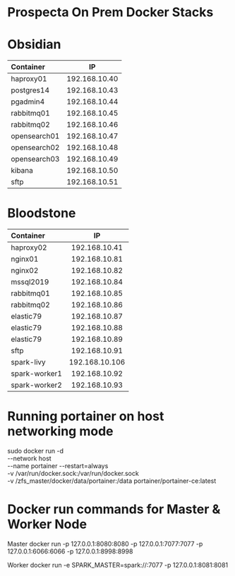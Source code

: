 # Prospecta On Prem Docker Stacks

# Obsidian
| Container      |       IP        |
| :--            |       :--:      |
| haproxy01      | 192.168.10.40   |
| postgres14     | 192.168.10.43   |
| pgadmin4       | 192.168.10.44   |
| rabbitmq01     | 192.168.10.45   |
| rabbitmq02     | 192.168.10.46   |
| opensearch01   | 192.168.10.47   |
| opensearch02   | 192.168.10.48   |
| opensearch03   | 192.168.10.49   |
| kibana         | 192.168.10.50   |
| sftp           | 192.168.10.51   |

# Bloodstone
| Container      |       IP        |
| :--            |       :--:      |
| haproxy02      | 192.168.10.41   |
| nginx01        | 192.168.10.81   |
| nginx02        | 192.168.10.82   |
| mssql2019      | 192.168.10.84   |
| rabbitmq01     | 192.168.10.85   |
| rabbitmq02     | 192.168.10.86   |
| elastic79      | 192.168.10.87   |
| elastic79      | 192.168.10.88   |
| elastic79      | 192.168.10.89   |
| sftp           | 192.168.10.91   |
| spark-livy     | 192.168.10.106  |
| spark-worker1  | 192.168.10.92   |
| spark-worker2  | 192.168.10.93   |


# Running portainer on host networking mode
sudo docker run -d \
  --network host \
  --name portainer --restart=always \
  -v /var/run/docker.sock:/var/run/docker.sock \
  -v /zfs_master/docker/data/portainer:/data portainer/portainer-ce:latest


# Docker run  commands for Master & Worker Node 
Master docker run -p 127.0.0.1:8080:8080 -p 127.0.0.1:7077:7077 -p 127.0.0.1:6066:6066 -p 127.0.0.1:8998:8998 <image>

Worker docker run -e SPARK_MASTER=spark://<master-host-ip>:7077 -p 127.0.0.1:8081:8081 <image>

